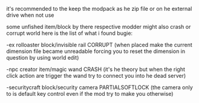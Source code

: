 it's recommended to the keep the modpack as he zip file or on he external drive when not use

some unfished item/block by there respective modder might also crash or corrupt world here is the list of what i found bugie:

-ex rolloaster block/invisible rail CORRUPT (when placed make the current dimension file became unreadable forcing you to reset the dimension in question by using world edit)



-npc creator item/magic wand CRASH (it's he theory but when the right click action are trigger the wand try to connect you into he dead server)



-securitycraft block/security camera PARTIALSOFTLOCK (the camera only to is default key control even if the mod try to make you otherwise)
